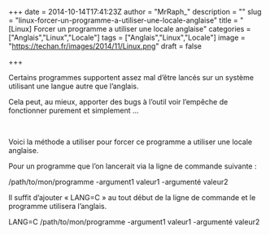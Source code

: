 +++
date = 2014-10-14T17:41:23Z
author = "MrRaph_"
description = ""
slug = "linux-forcer-un-programme-a-utiliser-une-locale-anglaise"
title = "[Linux] Forcer un programme a utiliser une locale anglaise"
categories = ["Anglais","Linux","Locale"]
tags = ["Anglais","Linux","Locale"]
image = "https://techan.fr/images/2014/11/Linux.png"
draft = false

+++


Certains programmes supportent assez mal d’être lancés sur un système utilisant une langue autre que l’anglais.

Cela peut, au mieux, apporter des bugs à l’outil voir l’empêche de fonctionner purement et simplement …

 

Voici la méthode a utiliser pour forcer ce programme a utiliser une locale anglaise.  
  
 Pour un programme que l’on lancerait via la ligne de commande suivante :

/path/to/mon/programme -argument1 valeur1 -argumenté valeur2

Il suffit d’ajouter « LANG=C » au tout début de la ligne de commande et le programme utilisera l’anglais.

LANG=C /path/to/mon/programme -argument1 valeur1 -argumenté valeur2

 


